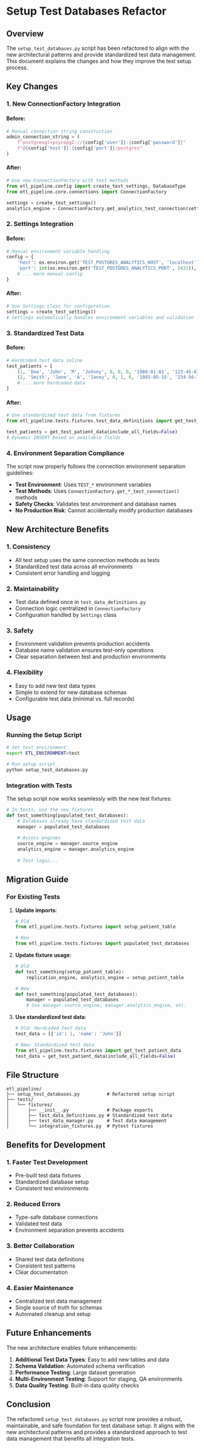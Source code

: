 # Setup Test Databases Refactor

## Overview

The `setup_test_databases.py` script has been refactored to align with the new architectural patterns and provide standardized test data management. This document explains the changes and how they improve the test setup process.

## Key Changes

### 1. **New ConnectionFactory Integration**

#### Before:
```python
# Manual connection string construction
admin_connection_string = (
    f"postgresql+psycopg2://{config['user']}:{config['password']}"
    f"@{config['host']}:{config['port']}/postgres"
)
```

#### After:
```python
# Use new ConnectionFactory with test methods
from etl_pipeline.config import create_test_settings, DatabaseType
from etl_pipeline.core.connections import ConnectionFactory

settings = create_test_settings()
analytics_engine = ConnectionFactory.get_analytics_test_connection(settings)
```

### 2. **Settings Integration**

#### Before:
```python
# Manual environment variable handling
config = {
    'host': os.environ.get('TEST_POSTGRES_ANALYTICS_HOST', 'localhost'),
    'port': int(os.environ.get('TEST_POSTGRES_ANALYTICS_PORT', 5432)),
    # ... more manual config
}
```

#### After:
```python
# Use Settings class for configuration
settings = create_test_settings()
# Settings automatically handles environment variables and validation
```

### 3. **Standardized Test Data**

#### Before:
```python
# Hardcoded test data inline
test_patients = [
    (1, 'Doe', 'John', 'M', 'Johnny', 0, 0, 0, '1980-01-01', '123-45-6789'),
    (2, 'Smith', 'Jane', 'A', 'Janey', 0, 1, 0, '1985-05-15', '234-56-7890'),
    # ... more hardcoded data
]
```

#### After:
```python
# Use standardized test data from fixtures
from etl_pipeline.tests.fixtures.test_data_definitions import get_test_patient_data

test_patients = get_test_patient_data(include_all_fields=False)
# Dynamic INSERT based on available fields
```

### 4. **Environment Separation Compliance**

The script now properly follows the connection environment separation guidelines:

- **Test Environment**: Uses `TEST_*` environment variables
- **Test Methods**: Uses `ConnectionFactory.get_*_test_connection()` methods
- **Safety Checks**: Validates test environment and database names
- **No Production Risk**: Cannot accidentally modify production databases

## New Architecture Benefits

### 1. **Consistency**
- All test setup uses the same connection methods as tests
- Standardized test data across all environments
- Consistent error handling and logging

### 2. **Maintainability**
- Test data defined once in `test_data_definitions.py`
- Connection logic centralized in `ConnectionFactory`
- Configuration handled by `Settings` class

### 3. **Safety**
- Environment validation prevents production accidents
- Database name validation ensures test-only operations
- Clear separation between test and production environments

### 4. **Flexibility**
- Easy to add new test data types
- Simple to extend for new database schemas
- Configurable test data (minimal vs. full records)

## Usage

### Running the Setup Script

```bash
# Set test environment
export ETL_ENVIRONMENT=test

# Run setup script
python setup_test_databases.py
```

### Integration with Tests

The setup script now works seamlessly with the new test fixtures:

```python
# In tests, use the new fixtures
def test_something(populated_test_databases):
    # Databases already have standardized test data
    manager = populated_test_databases
    
    # Access engines
    source_engine = manager.source_engine
    analytics_engine = manager.analytics_engine
    
    # Test logic...
```

## Migration Guide

### For Existing Tests

1. **Update imports**:
   ```python
   # Old
   from etl_pipeline.tests.fixtures import setup_patient_table
   
   # New
   from etl_pipeline.tests.fixtures import populated_test_databases
   ```

2. **Update fixture usage**:
   ```python
   # Old
   def test_something(setup_patient_table):
       replication_engine, analytics_engine = setup_patient_table
   
   # New
   def test_something(populated_test_databases):
       manager = populated_test_databases
       # Use manager.source_engine, manager.analytics_engine, etc.
   ```

3. **Use standardized test data**:
   ```python
   # Old: Hardcoded test data
   test_data = [{'id': 1, 'name': 'John'}]
   
   # New: Standardized test data
   from etl_pipeline.tests.fixtures import get_test_patient_data
   test_data = get_test_patient_data(include_all_fields=False)
   ```

## File Structure

```
etl_pipeline/
├── setup_test_databases.py          # Refactored setup script
├── tests/
│   └── fixtures/
│       ├── __init__.py              # Package exports
│       ├── test_data_definitions.py # Standardized test data
│       ├── test_data_manager.py     # Test data management
│       └── integration_fixtures.py  # Pytest fixtures
```

## Benefits for Development

### 1. **Faster Test Development**
- Pre-built test data fixtures
- Standardized database setup
- Consistent test environments

### 2. **Reduced Errors**
- Type-safe database connections
- Validated test data
- Environment separation prevents accidents

### 3. **Better Collaboration**
- Shared test data definitions
- Consistent test patterns
- Clear documentation

### 4. **Easier Maintenance**
- Centralized test data management
- Single source of truth for schemas
- Automated cleanup and setup

## Future Enhancements

The new architecture enables future enhancements:

1. **Additional Test Data Types**: Easy to add new tables and data
2. **Schema Validation**: Automated schema verification
3. **Performance Testing**: Large dataset generation
4. **Multi-Environment Testing**: Support for staging, QA environments
5. **Data Quality Testing**: Built-in data quality checks

## Conclusion

The refactored `setup_test_databases.py` script now provides a robust, maintainable, and safe foundation for test database setup. It aligns with the new architectural patterns and provides a standardized approach to test data management that benefits all integration tests. 